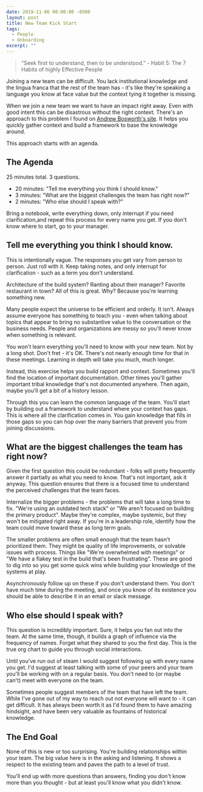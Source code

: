 ```yaml
---
date: 2019-11-06 00:00:00 -0500
layout: post
title: New Team Kick Start
tags:
  - People
  - Onboarding
excerpt: ""
---
```

> "Seek first to understand, then to be understood." - Habit 5: The 7 Habits of
> highly Effective People

Joining a new team can be difficult.  You lack institutional knowledge and the
lingua franca that the rest of the team has - it's like they're speaking a language
you know at face value but the context tying it together is missing.

When we join a new team we want to have an impact right away.  Even with good
intent this can be disastrous without the right context.  There's an approach
to this problem I found on [Andrew Bosworth's site][bosworth-wayback].  It
helps you quickly gather context and build a framework to base the knowledge
around.

This approach starts with an agenda.

## The Agenda

25 minutes total.  3 questions.

* 20 minutes: "Tell me everything you think I should know."
* 3 minutes: "What are the biggest challenges the team has right now?"
* 2 minutes: "Who else should I speak with?"

Bring a notebook, write everything down, only interrupt if you need 
clarification,and repeat this process for every name you get.  If you don't
know where to start, go to your manager.

## Tell me everything you think I should know.

This is intentionally vague.  The responses you get vary from person to person.
Just roll with it.  Keep taking notes, and only interrupt for clarification -
such as a term you don't understand.

Architecture of the build system?  Ranting about their manager?  Favorite
restaurant in town?  All of this is great.  Why?  Because you're learning
something new.

Many people expect the universe to be efficient and orderly.  It isn't. 
Always assume everyone has something to teach you - even when talking about
topics that appear to bring no substantive value to the conversation or the
business needs.  People and organizations are messy so you'll never know when 
something is relevant.

You won't learn everything you'll need to know with your new team.  Not by a long
shot.  Don't fret - it's OK.  There's not nearly enough time for that in these
meetings.  Learning in depth will take you much, much longer.  

Instead, this exercise helps you build rapport and context.  Sometimes you'll 
find the location of important documentation.  Other times you'll gather
important tribal knowledge that's not documented anywhere.  Then again, maybe
you'll get a bit of a history lesson.

Through this you can learn the common language of the team.  You'll start by
building out a framework to understand where your context has gaps.  This is
where all the clarification comes in.  You gain knowledge that fills in those
gaps so you can hop over the many barriers that prevent you from joining
discussions.

## What are the biggest challenges the team has right now?

Given the first question this could be redundant - folks will pretty frequently
answer it partially as what you need to know.  That's not important, ask
it anyway.  This question ensures that there is a focused time to understand
the perceived challenges that the team faces.

Internalize the bigger problems - the problems that will take a long time to
fix.  "We're using an outdated tech stack" or "We aren't focused on building
the primary product".  Maybe they're complex, maybe systemic, but they won't
be mitigated right away.  If you're in a  leadership role, identify how the
team could move toward these as long term goals.

The smaller problems are often small enough that the team hasn't prioritized 
them.  They might be quality of life improvements, or solvable issues with 
process.  Things like "We're overwhelmed with meetings" or "We have a flakey 
test in the build that's been frustrating".  These are good to dig into so you
get some quick wins while building your knowledge of the systems at play.

Asynchronously follow up on these if you don't understand them.  You don't have
much time during the meeting, and once you know of its existence you should be
able to describe it in an email or slack message.

## Who else should I speak with?

This question is incredibly important.  Sure, it helps you fan out into the
team.  At the same time, though, it builds a graph of influence via the 
frequency of names.  Forget what they shared to you the first day.  This is
the true org chart to guide you through social interactions.

Until you've run out of steam I would suggest following up with every name you
get.  I'd suggest at least talking with some of your peers and your team
you'll be working with on a regular basis.  You don't need to (or maybe can't)
meet with everyone on the team.

Sometimes people suggest members of the team that have left the team.  While
I've gone out of my way to reach out not everyone will want to - it can get
difficult.  It has always been worth it as I'd found them to have amazing
hindsight, and have been very valuable as fountains of historical knowledge.

## The End Goal

None of this is new or too surprising.  You're building relationships within 
your team.  The big value here is in the asking and listening.  It shows a 
respect to the existing team and paves the path to a level of trust.

You'll end up with more questions than answers, finding you don't know more 
than you thought - but at least you'll know what you didn't know.

[bosworth-wayback]: https://web.archive.org/web/20190314125923/http://boz.com/articles/career-cold-start.html
